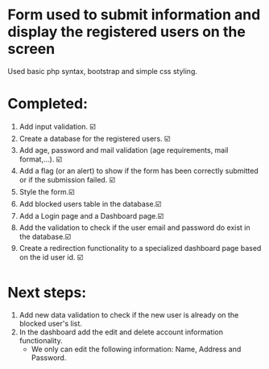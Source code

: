 # Form used to submit information and display the registered users on the screen
Used basic php syntax, bootstrap and simple css styling.

# Completed:
1. Add input validation. ☑️
2. Create a database for the registered users. ☑️
3. Add age, password and mail validation (age requirements, mail format,...). ☑️
4. Add a flag (or an alert) to show if the form has been correctly submitted or if the submission failed. ☑️
5. Style the form.☑️
6. Add blocked users table in the database.☑️
7. Add a Login page and a Dashboard page.☑️
8. Add the validation to check if the user email and password do exist in the database.☑️ 
9. Create a redirection functionality to a specialized dashboard page based on the id user id. ☑️

# Next steps:
1. Add new data validation to check if the new user is already on the blocked user's list.
2. In the dashboard add the edit and delete account information functionality. 
   * We only can edit the following information: Name, Address and Password.